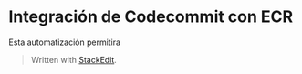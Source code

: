 

# Integración de Codecommit con ECR

Esta automatización permitira 
> Written with [StackEdit](https://stackedit.io/).
<!--stackedit_data:
eyJoaXN0b3J5IjpbNDY5ODU1OTEzXX0=
-->